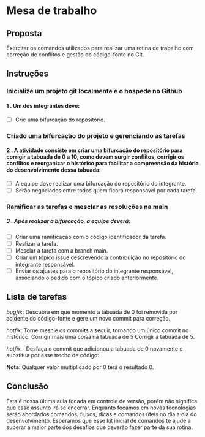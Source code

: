 # Mesa de trabalho

## Proposta

Exercitar os comandos utilizados para realizar uma rotina de trabalho com correção de conflitos e gestão do código-fonte no Git.

## Instruções

### Inicialize um projeto git localmente e o hospede no Github

#### 1 . Um dos integrantes deve:

- [ ] Crie uma bifurcação do repositório.

### Criado uma bifurcação do projeto e gerenciando as tarefas

#### 2 . A atividade consiste em criar uma bifurcação do repositório para corrigir a tabuada de 0 a 10, como devem surgir conflitos, corrigir os conflitos e reorganizar o histórico para facilitar a compreensão da história do desenvolvimento dessa tabuada: 

- [ ] A equipe deve realizar uma bifurcação do repositório do integrante.
- [ ] Serão negociados entre todos quem ficará responsável por cada tarefa.

### Ramificar as tarefas e mesclar as resoluções na main

##### 3 . Após realizar a bifurcação, a equipe deverá:

- [ ] Criar uma ramificação com o código identificador da tarefa.
- [ ] Realizar a tarefa.
- [ ] Mesclar a tarefa com a branch main.
- [ ] Criar um tópico issue descrevendo a contribuição no repositório do integrante responsável. 
- [ ] Enviar os ajustes para o repositório do integrante responsável, associando o pedido com o tópico criado anteriormente.

## Lista de tarefas


*bugfix*: Descubra em que momento a tabuada de 0 foi removida por acidente do código-fonte e gere um novo commit para correção.

*hotfix*: Torne mescle os commits a seguir, tornando um único commit no histórico:
Corrigir mais uma coisa na tabuada de 5
Corrigir a tabuada de 5.

*hotfix* - Desfaça o commit que adicionou a tabuada de 0 novamente e substitua por esse trecho de código:

**Nota**: Qualquer valor multiplicado por 0 terá o resultado 0.

## Conclusão

Esta é nossa última aula focada em controle de versão, porém não significa que esse assunto irá se encerrar. Enquanto focamos em novas tecnologias serão abordados comandos, fluxos, dicas e comandos úteis no dia a dia do desenvolvimento. Esperamos que esse kit inicial de comandos te ajude a superar a maior parte dos desafios que deverão fazer parte da sua rotina. 
